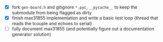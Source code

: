 - [x] fork `gen-board.h` and gitignore `*.pyc`, `__pycache__` to keep the submodule from being flagged as dirty
- [x] finish max31855 implementation and write a basic test loop (thread that reads the tcouple and echoes to serial)
- [ ] fully document max31855 (and potentially figure out a documentation generator solution)